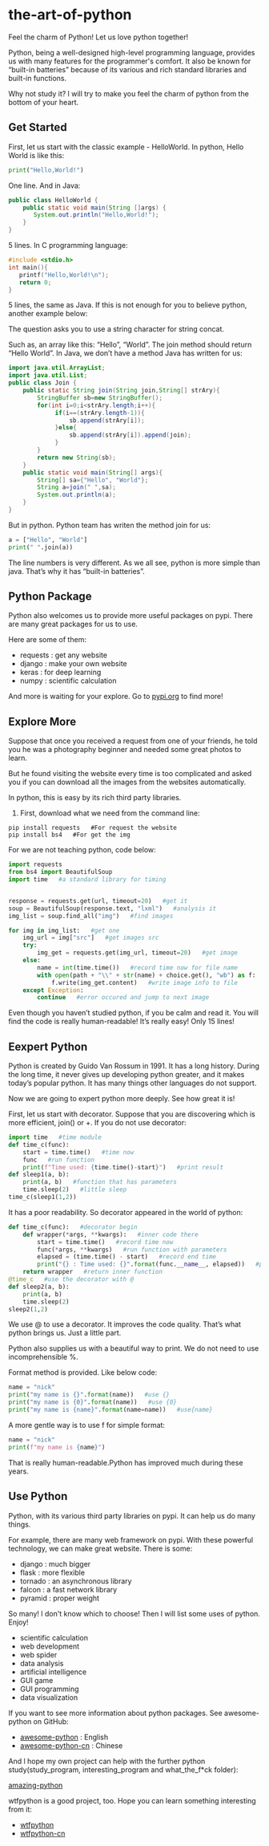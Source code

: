 # the-art-of-python
Feel the charm of Python! Let us love python together!

Python, being a well-designed high-level programming language, provides us with many features for the programmer's comfort. It also be known for “built-in batteries” because of its various and rich standard libraries and built-in functions. 

Why not study it? l will try to make you feel the charm of python from the bottom of your heart.

## Get Started

First, let us start with the classic example - HelloWorld. In python, Hello World is like this:

```python
print("Hello,World!")
```
One line. And in Java:
```Java
public class HelloWorld {
    public static void main(String []args) {
       System.out.println("Hello,World!");
    }
}
```
5 lines. In C programming language:
```C
#include <stdio.h>
int main(){
   printf("Hello,World!\n");  
   return 0;
}
```
5 lines, the same as Java. If this is not enough for you to believe python, another example below:

The question asks you to use a string character for string concat.

Such as, an array like this: “Hello”, “World”. The join method should return “Hello World”. In Java, we don’t have a method Java has written for us:
```Java
import java.util.ArrayList;
import java.util.List;
public class Join {
    public static String join(String join,String[] strAry){
        StringBuffer sb=new StringBuffer();
        for(int i=0;i<strAry.length;i++){
             if(i==(strAry.length-1)){
                 sb.append(strAry[i]);
             }else{
                 sb.append(strAry[i]).append(join);
             }
        }
		return new String(sb);
	}
	public static void main(String[] args){
        String[] sa={"Hello", "World"};
        String a=join(" ",sa);
        System.out.println(a);
    }
}
```
But in python. Python team has writen the method join for us:
```python
a = ["Hello", "World"]
print(" ".join(a))
```
The line numbers is very different. As we all see, python is more simple than java. That’s why it has “built-in batteries”.

## Python Package
Python also welcomes us to provide more useful packages on pypi. There are many great packages for us to use.

Here are some of them:

- requests : get any website
- django : make your own website
- keras : for deep learning
- numpy : scientific calculation

And more is waiting for your explore.
Go to [pypi.org](https://pypi.org) to find more!

## Explore More

Suppose that once you received a request from one of your friends, he told you he was a photography beginner and needed some great photos to learn. 

But he found visiting the website every time is too complicated and asked you if you can download all the images from the websites automatically.

In python, this is easy by its rich third party libraries. 

1. First, download what we need from the command line:
```bashpython
pip install requests   #For request the website
pip install bs4   #For get the img
```
For we are not teaching python, code below:
```python
import requests
from bs4 import BeautifulSoup
import time   #a standard library for timing


response = requests.get(url, timeout=20)   #get it
soup = BeautifulSoup(response.text, "lxml")   #analysis it
img_list = soup.find_all("img")   #find images

for img in img_list:   #get one
	img_url = img["src"]   #get images src
    try:   
		img_get = requests.get(img_url, timeout=20)   #get image
	else:
		name = int(time.time())   #record time now for file name
		with open(path + "\\" + str(name) + choice.get(), "wb") as f:   #open file in binary form
			f.write(img_get.content)   #write image info to file
    except Exception:
        continue   #error occured and jump to next image
```
Even though you haven’t studied python, if you be calm and read it. You will find the code is really human-readable! It’s really easy! Only 15 lines!

## Eexpert Python

Python is created by Guido Van Rossum in 1991. It has a long history. During the long time, it never gives up developing python greater, and it makes today’s popular python. It has many things other languages do not support.

Now we are going to expert python more deeply. See how great it is!

First, let us start with decorator. Suppose that you are discovering which is more efficient, join() or +. If you do not use decorator:
```python
import time   #time module
def time_c(func):
	start = time.time()   #time now
	func   #run function
	print(f"Time used: {time.time()-start}")   #print result
def sleep1(a, b):
	print(a, b)   #function that has parameters
	time.sleep(2)   #little sleep 
time_c(sleep1(1,2))
```
It has a poor readability. So decorator appeared in the world of python:
```python
def time_c(func):   #decorator begin
    def wrapper(*args, **kwargs):   #inner code there
        start = time.time()   #record time now
        func(*args, **kwargs)   #run function with parameters
        elapsed = (time.time() - start)   #record end time
        print("{} : Time used: {}".format(func.__name__, elapsed))   #print result
    return wrapper   #return inner function
@time_c   #use the decorator with @
def sleep2(a, b):
	print(a, b)
	time.sleep(2)
sleep2(1,2)
```
We use @ to use a decorator. It improves the code quality. That’s what python brings us. Just a little part.

Python also supplies us with a beautiful way to print. We do not need to use incomprehensible %.

Format method is provided. Like below code:
```python
name = "nick"
print("my name is {}".format(name))   #use {}
print("my name is {0}".format(name))   #use {0}
print("my name is {name}".format(name=name))   #use{name}
```
A more gentle way is to use f for simple format:
```python
name = "nick"
print(f"my name is {name}")
```
That is really human-readable.Python has improved much during these years.

## Use Python

Python, with its various third party libraries on pypi. It can help us do many things. 

For example, there are many web framework on pypi. With these powerful technology, we can make great website. There is some:

- django : much bigger
- flask : more flexible
- tornado : an asynchronous library
- falcon : a fast network library
- pyramid : proper weight

So many! l don't know which to choose! Then l will list some uses of python. Enjoy!

- scientific calculation
- web development
- web spider
- data analysis
- artificial intelligence
- GUI game
- GUI programming
- data visualization

If you want to see more information about python packages. See awesome-python on GitHub:

- [awesome-python](https://github.com/vinta/awesome-python) : English
- [awesome-python-cn](https://github.com/jobbole/awesome-python-cn) : Chinese

And l hope my own project can help with the further python study(study_program, interesting_program and what_the_f*ck folder):

[amazing-python](https://github.com/pynickle/amazing-python)

wtfpython is a good project, too. Hope you can learn something interesting from it:

- [wtfpython](https://github.com/satwikkansal/wtfpython)
- [wtfpython-cn](https://github.com/leisurelicht/wtfpython-cn)
<!--stackedit_data:
eyJoaXN0b3J5IjpbLTE0MDY3NzA1N119
-->